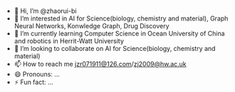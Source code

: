 - 👋 Hi, I’m @zhaorui-bi
- 👀 I’m interested in AI for Science(biology, chemistry and material), Graph Neural Networks, Konwledge Graph, Drug Discovery
- 🌱 I’m currently learning Computer Science in Ocean University of China and robotics in Herrit-Watt University
- 💞️ I’m looking to collaborate on AI for Science(biology, chemistry and material)
- 📫 How to reach me jzr071911@126.com/zj2009@hw.ac.uk
- 😄 Pronouns: ...
- ⚡ Fun fact: ...

<!---
zhaorui-bi/zhaorui-bi is a ✨ special ✨ repository because its `README.md` (this file) appears on your GitHub profile.
You can click the Preview link to take a look at your changes.
--->
